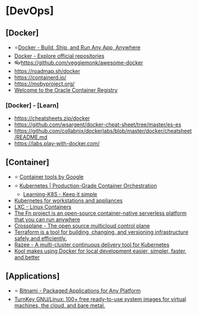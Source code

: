 # [DevOps]

## [Docker]

- ⭐[Docker - Build, Ship, and Run Any App, Anywhere](https://www.docker.com/)
- [Docker - Explore official repositories](https://hub.docker.com/)
- 👓<https://github.com/veggiemonk/awesome-docker>
- <https://roadmap.sh/docker>
- <https://containerd.io/>
- <https://mobyproject.org/>
- [Welcome to the Oracle Container Registry](https://container-registry.oracle.com/)

### [Docker] - [Learn]

- <https://cheatsheets.zip/docker>
- <https://github.com/wsargent/docker-cheat-sheet/tree/master/es-es>
- <https://github.com/collabnix/dockerlabs/blob/master/docker/cheatsheet/README.md>
- <https://labs.play-with-docker.com/>

## [Container]

- ⭐ [Container tools by Google](https://github.com/GoogleContainerTools)
- ⭐ [Kubernetes | Production-Grade Container Orchestration](https://kubernetes.io/)
  - [Learning-K8S - Keep it simple](https://github.com/knrt10/kubernetes-basicLearning)
- [Kubernetes for workstations and appliances](https://microk8s.io/)
- [LXC - Linux Containers](https://linuxcontainers.org/)
- [The Fn project is an open-source container-native serverless platform that you can run anywhere](https://fnproject.io/)
- [Crossplane - The open source multicloud control plane](https://crossplane.io/)
- [Terraform is a tool for building, changing, and versioning infrastructure safely and efficiently.](https://www.terraform.io/)
- [Razee - A multi-cluster continuous delivery tool for Kubernetes](https://razee.io/)
- [Kool makes using Docker for local development easier, simpler, faster, and better](https://kool.dev/)

## [Applications]

- ⭐ [Bitnami - Packaged Applications for Any Platform](https://bitnami.com/)
- [TurnKey GNU/Linux: 100+ free ready-to-use system images for virtual machines, the cloud, and bare metal.](https://www.turnkeylinux.org/)
